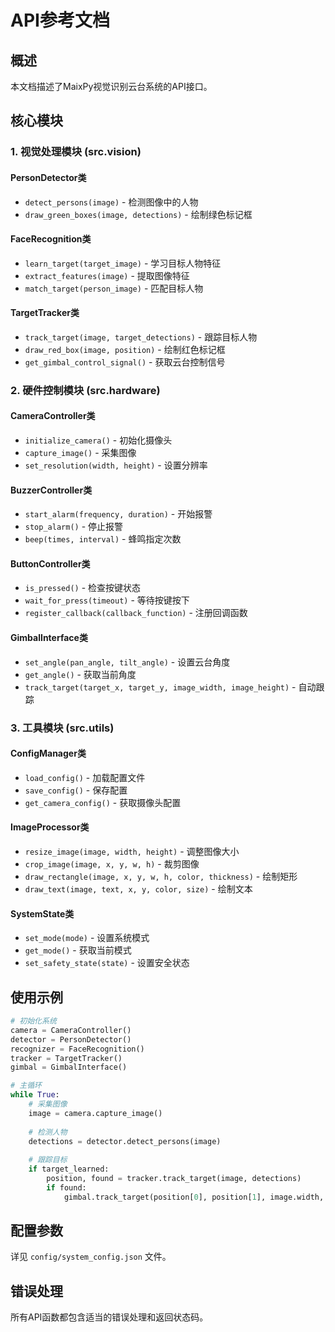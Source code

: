 # API参考文档

## 概述

本文档描述了MaixPy视觉识别云台系统的API接口。

## 核心模块

### 1. 视觉处理模块 (src.vision)

#### PersonDetector类
- `detect_persons(image)` - 检测图像中的人物
- `draw_green_boxes(image, detections)` - 绘制绿色标记框

#### FaceRecognition类  
- `learn_target(target_image)` - 学习目标人物特征
- `extract_features(image)` - 提取图像特征
- `match_target(person_image)` - 匹配目标人物

#### TargetTracker类
- `track_target(image, target_detections)` - 跟踪目标人物
- `draw_red_box(image, position)` - 绘制红色标记框
- `get_gimbal_control_signal()` - 获取云台控制信号

### 2. 硬件控制模块 (src.hardware)

#### CameraController类
- `initialize_camera()` - 初始化摄像头
- `capture_image()` - 采集图像
- `set_resolution(width, height)` - 设置分辨率

#### BuzzerController类
- `start_alarm(frequency, duration)` - 开始报警
- `stop_alarm()` - 停止报警
- `beep(times, interval)` - 蜂鸣指定次数

#### ButtonController类
- `is_pressed()` - 检查按键状态
- `wait_for_press(timeout)` - 等待按键按下
- `register_callback(callback_function)` - 注册回调函数

#### GimbalInterface类
- `set_angle(pan_angle, tilt_angle)` - 设置云台角度
- `get_angle()` - 获取当前角度
- `track_target(target_x, target_y, image_width, image_height)` - 自动跟踪

### 3. 工具模块 (src.utils)

#### ConfigManager类
- `load_config()` - 加载配置文件
- `save_config()` - 保存配置
- `get_camera_config()` - 获取摄像头配置

#### ImageProcessor类
- `resize_image(image, width, height)` - 调整图像大小
- `crop_image(image, x, y, w, h)` - 裁剪图像
- `draw_rectangle(image, x, y, w, h, color, thickness)` - 绘制矩形
- `draw_text(image, text, x, y, color, size)` - 绘制文本

#### SystemState类
- `set_mode(mode)` - 设置系统模式
- `get_mode()` - 获取当前模式
- `set_safety_state(state)` - 设置安全状态

## 使用示例

```python
# 初始化系统
camera = CameraController()
detector = PersonDetector()
recognizer = FaceRecognition()
tracker = TargetTracker()
gimbal = GimbalInterface()

# 主循环
while True:
    # 采集图像
    image = camera.capture_image()
    
    # 检测人物
    detections = detector.detect_persons(image)
    
    # 跟踪目标
    if target_learned:
        position, found = tracker.track_target(image, detections)
        if found:
            gimbal.track_target(position[0], position[1], image.width, image.height)
```

## 配置参数

详见 `config/system_config.json` 文件。

## 错误处理

所有API函数都包含适当的错误处理和返回状态码。
